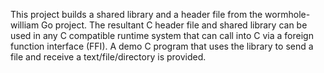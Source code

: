 This project builds a shared library and a header file from the
wormhole-william Go project. The resultant C header file and shared
library can be used in any C compatible runtime system that can call
into C via a foreign function interface (FFI). A demo C program that
uses the library to send a file and receive a text/file/directory is
provided.
